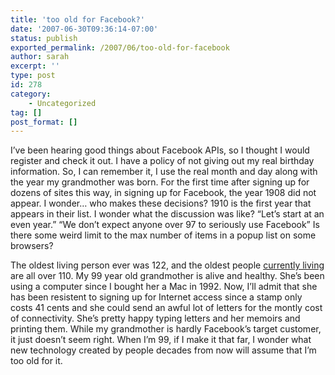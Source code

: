 ```yaml
---
title: 'too old for Facebook?'
date: '2007-06-30T09:36:14-07:00'
status: publish
exported_permalink: /2007/06/too-old-for-facebook
author: sarah
excerpt: ''
type: post
id: 278
category:
    - Uncategorized
tag: []
post_format: []
---
```

I’ve been hearing good things about Facebook APIs, so I thought I would register and check it out. I have a policy of not giving out my real birthday information. So, I can remember it, I use the real month and day along with the year my grandmother was born. For the first time after signing up for dozens of sites this way, in signing up for Facebook, the year 1908 did not appear. I wonder… who makes these decisions? 1910 is the first year that appears in their list. I wonder what the discussion was like? “Let’s start at an even year.” “We don’t expect anyone over 97 to seriously use Facebook” Is there some weird limit to the max number of items in a popup list on some browsers?

The oldest living person ever was 122, and the oldest people [currently living](http://en.wikipedia.org/wiki/Oldest_people#The_oldest_people_currently_living_.28top_10.29) are all over 110. My 99 year old grandmother is alive and healthy. She’s been using a computer since I bought her a Mac in 1992. Now, I’ll admit that she has been resistent to signing up for Internet access since a stamp only costs 41 cents and she could send an awful lot of letters for the montly cost of connectivity. She’s pretty happy typing letters and her memoirs and printing them. While my grandmother is hardly Facebook’s target customer, it just doesn’t seem right. When I’m 99, if I make it that far, I wonder what new technology created by people decades from now will assume that I’m too old for it.